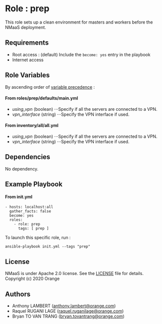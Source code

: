 Role : prep
=========

This role sets up a clean environment for masters and workers before the NMaaS deployment.


Requirements
------------

- Root access : (default) Include the `become: yes` entry in the playbook
- Internet access

Role Variables
--------------
By ascending order of [variable precedence](https://docs.ansible.com/ansible/latest/user_guide/playbooks_variables.html#variable-precedence-where-should-i-put-a-variable) :

#### From roles/prep/defaults/main.yml
- *using_vpn* (boolean)
⋅⋅⋅Specify if all the servers are connected to a VPN.
- *vpn_interface* (string)
⋅⋅⋅Specify the VPN interface if used.

#### From inventory/all/all.yml
- *using_vpn* (boolean)
⋅⋅⋅Specify if all the servers are connected to a VPN.
- *vpn_interface* (string)
⋅⋅⋅Specify the VPN interface if used.


Dependencies
------------

No dependency.


Example Playbook
----------------

#### From init.yml

```
- hosts: localhost:all
  gather_facts: false
  become: yes
  roles: 
    - role: prep
      tags: [ prep ] 
```
To launch this specific role, run :

```
ansible-playbook init.yml --tags "prep"
```


License
-------

NMaaS is under Apache 2.0 license. See the [LICENSE](../../LICENSE) file for details.
Copyright (c) 2020 Orange


Authors
------------------

- Anthony LAMBERT (anthony.lambert@orange.com)
- Raquel RUGANI LAGE (raquel.ruganilage@orange.com)
- Bryan TO VAN TRANG (bryan.tovantrang@orange.com)
